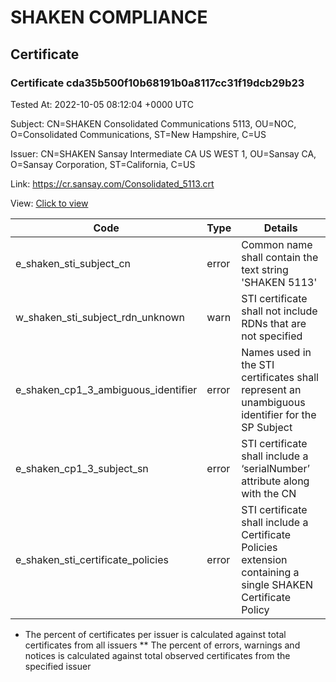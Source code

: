 # SHAKEN COMPLIANCE
## Certificate

### Certificate cda35b500f10b68191b0a8117cc31f19dcb29b23
Tested At: 2022-10-05 08:12:04 +0000 UTC

Subject: CN=SHAKEN Consolidated Communications 5113, OU=NOC, O=Consolidated Communications, ST=New Hampshire, C=US

Issuer: CN=SHAKEN Sansay Intermediate CA US WEST 1, OU=Sansay CA, O=Sansay Corporation, ST=California, C=US

Link: https://cr.sansay.com/Consolidated_5113.crt

View: [Click to view](https://understandingwebpki.com/?cert=MIIDnTCCA0SgAwIBAgIUQpx8cHEeOCDwuOHerm%2FzJiJkScEwCgYIKoZIzj0EAwIwgYUxCzAJBgNVBAYTAlVTMRMwEQYDVQQIDApDYWxpZm9ybmlhMRswGQYDVQQKDBJTYW5zYXkgQ29ycG9yYXRpb24xEjAQBgNVBAsMCVNhbnNheSBDQTEwMC4GA1UEAwwnU0hBS0VOIFNhbnNheSBJbnRlcm1lZGlhdGUgQ0EgVVMgV0VTVCAxMB4XDTIyMDkxMzEzMzUxMVoXDTIyMTAxNDEzMzUxMVowgYsxCzAJBgNVBAYTAlVTMRYwFAYDVQQIDA1OZXcgSGFtcHNoaXJlMSQwIgYDVQQKDBtDb25zb2xpZGF0ZWQgQ29tbXVuaWNhdGlvbnMxDDAKBgNVBAsMA05PQzEwMC4GA1UEAwwnU0hBS0VOIENvbnNvbGlkYXRlZCBDb21tdW5pY2F0aW9ucyA1MTEzMFkwEwYHKoZIzj0CAQYIKoZIzj0DAQcDQgAEIk3QPdu6bR%2BCslRuPfG5Xa3JWRiGOg1SH71pp9phvaR0Q%2Bot4r%2B62VqKUStE5bzD80dVHyhtP7o3X5%2F7tI7rTaOCAYgwggGEMBYGCCsGAQUFBwEaBAowCKAGFgQ1MTEzMBcGA1UdIAQQMA4wDAYKYIZIAYb%2FCQEBATAdBgNVHQ4EFgQUWWvtJS74qwN3g%2FEc0ZmIHpxzySwwgcoGA1UdIwSBwjCBv4AUrNOT9UNDzAq%2BRVgXE32SfNzDAUahgZCkgY0wgYoxCzAJBgNVBAYTAlVTMRMwEQYDVQQIDApDYWxpZm9ybmlhMRIwEAYDVQQHDAlTYW4gRGllZ28xGzAZBgNVBAoMElNhbnNheSBDb3Jwb3JhdGlvbjESMBAGA1UECwwJU2Fuc2F5IENBMSEwHwYDVQQDDBhTSEFLRU4gU2Fuc2F5IFJvb3QgQ0EgVVOCFBS1XzgF9fB7E7X4sN7tIPJRcD6aMEcGA1UdHwRAMD4wPKA6oDiGNmh0dHBzOi8vYXV0aGVudGljYXRlLWFwaS5pY29uZWN0aXYuY29tL2Rvd25sb2FkL3YxL2NybDAMBgNVHRMBAf8EAjAAMA4GA1UdDwEB%2FwQEAwIHgDAKBggqhkjOPQQDAgNHADBEAiADH3mum22Ypbx2V%2FODTKvHdiJ051Tcj1JNBoyaCYxOPQIgci%2FbZgZMvJfoAqPySbuJnsgmws%2F9uzScH6pFpwOxG%2Bw%3D)


| Code | Type | Details |
|------|------|---------|
| e_shaken_sti_subject_cn | error | Common name shall contain the text string 'SHAKEN 5113' |
| w_shaken_sti_subject_rdn_unknown | warn | STI certificate shall not include RDNs that are not specified |
| e_shaken_cp1_3_ambiguous_identifier | error | Names used in the STI certificates shall represent an unambiguous identifier for the SP Subject |
| e_shaken_cp1_3_subject_sn | error | STI certificate shall include a ‘serialNumber’ attribute along with the CN |
| e_shaken_sti_certificate_policies | error | STI certificate shall include a Certificate Policies extension containing a single SHAKEN Certificate Policy |

* The percent of certificates per issuer is calculated against total certificates from all issuers
** The percent of errors, warnings and notices is calculated against total observed certificates from the specified issuer
